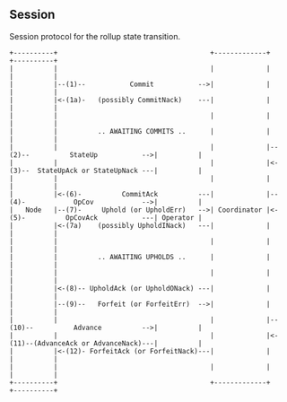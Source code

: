 ## Session
Session protocol for the rollup state transition.

    +----------+                                      +-------------+                                      +----------+ 
    |          |                                      |             |                                      |          |
    |          |--(1)--           Commit           -->|             |                                      |          |
    |          |<-(1a)-   (possibly CommitNack)    ---|             |                                      |          |
    |          |                                      |             |                                      |          |
    |          |          .. AWAITING COMMITS ..      |             |                                      |          |
    |          |                                      |             |--(2)--          StateUp           -->|          |
    |          |                                      |             |<-(3)--  StateUpAck or StateUpNack ---|          | 
    |          |                                      |             |                                      |          |
    |          |<-(6)-          CommitAck          ---|             |--(4)-            OpCov            -->|          |
    |   Node   |--(7)-     Uphold (or UpholdErr)   -->| Coordinator |<-(5)-          OpCovAck           ---| Operator |
    |          |<-(7a)    (possibly UpholdINack)   ---|             |                                      |          |
    |          |                                      |             |                                      |          |
    |          |          .. AWAITING UPHOLDS ..      |             |                                      |          |
    |          |                                      |             |                                      |          |
    |          |<-(8)-- UpholdAck (or UpholdONack) ---|             |                                      |          |
    |          |--(9)--   Forfeit (or ForfeitErr)  -->|             |                                      |          |
    |          |                                      |             |--(10)--          Advance          -->|          |
    |          |                                      |             |<-(11)--(AdvanceAck or AdvanceNack)---|          | 
    |          |<-(12)- ForfeitAck (or ForfeitNack)---|             |                                      |          |
    |          |                                      |             |                                      |          |
    +----------+                                      +-------------+                                      +----------+ 